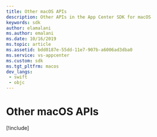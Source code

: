 ```yaml
---
title: Other macOS APIs
description: Other APIs in the App Center SDK for macOS
keywords: sdk
author: elamalani
ms.author: emalani
ms.date: 10/16/2019
ms.topic: article
ms.assetid: bdd0187e-55dd-11e7-907b-a6006ad3dba0
ms.service: vs-appcenter
ms.custom: sdk
ms.tgt_pltfrm: macos
dev_langs:  
 - swift
 - objc
---
```


# Other macOS APIs

[!include[](apple.md)]
